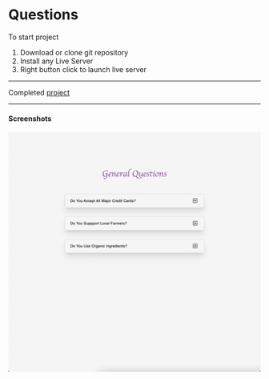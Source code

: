 # Questions

To start project

1. Download or clone git repository
2. Install any Live Server
3. Right button click to launch live server

---

Completed [project](https://malinsp.github.io/questions.github.io/)

---

#### Screenshots

![questions](./Screenshot.png)
